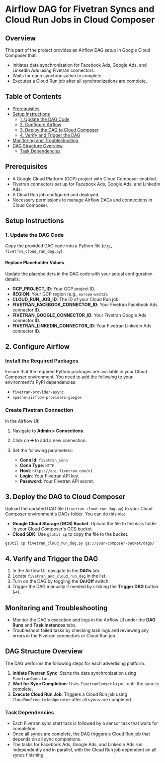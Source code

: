 # Airflow DAG for Fivetran Syncs and Cloud Run Jobs in Cloud Composer

## Overview

This part of the project provides an Airflow DAG setup in Google Cloud Composer that:

- Initiates data synchronization for Facebook Ads, Google Ads, and LinkedIn Ads using Fivetran connectors.
- Waits for each synchronization to complete.
- Executes a Cloud Run job after all synchronizations are complete.

## Table of Contents

- [Prerequisites](#prerequisites)
- [Setup Instructions](#setup-instructions)
  - [1. Update the DAG Code](#1-update-the-dag-code)
  - [2. Configure Airflow](#2-configure-airflow)
  - [3. Deploy the DAG to Cloud Composer](#3-deploy-the-dag-to-cloud-composer)
  - [4. Verify and Trigger the DAG](#4-verify-and-trigger-the-dag)
- [Monitoring and Troubleshooting](#monitoring-and-troubleshooting)
- [DAG Structure Overview](#dag-structure-overview)
  - [Task Dependencies](#task-dependencies)

## Prerequisites

- A Google Cloud Platform (GCP) project with Cloud Composer enabled.
- Fivetran connectors set up for Facebook Ads, Google Ads, and LinkedIn Ads.
- A Cloud Run job configured and deployed.
- Necessary permissions to manage Airflow DAGs and connections in Cloud Composer.

## Setup Instructions

### 1. Update the DAG Code

Copy the provided DAG code into a Python file (e.g., `fivetran_cloud_run_dag.py`).

#### Replace Placeholder Values

Update the placeholders in the DAG code with your actual configuration details:

- **GCP_PROJECT_ID**: Your GCP project ID.
- **REGION**: Your GCP region (e.g., `europe-west2`).
- **CLOUD_RUN_JOB_ID**: The ID of your Cloud Run job.
- **FIVETRAN_FACEBOOK_CONNECTOR_ID**: Your Fivetran Facebook Ads connector ID.
- **FIVETRAN_GOOGLE_CONNECTOR_ID**: Your Fivetran Google Ads connector ID.
- **FIVETRAN_LINKEDIN_CONNECTOR_ID**: Your Fivetran LinkedIn Ads connector ID.

## 2. Configure Airflow

### Install the Required Packages

Ensure that the required Python packages are available in your Cloud Composer environment. You need to add the following to your environment's PyPI dependencies:

- `fivetran-provider-async`
- `apache-airflow-providers-google`

### Create Fivetran Connection

In the Airflow UI:

1. Navigate to **Admin > Connections**.
2. Click on **➕** to add a new connection.
3. Set the following parameters:

   - **Conn Id**: `fivetran_conn`
   - **Conn Type**: `HTTP`
   - **Host**: `https://api.fivetran.com/v1`
   - **Login**: Your Fivetran API key.
   - **Password**: Your Fivetran API secret.

## 3. Deploy the DAG to Cloud Composer

Upload the updated DAG file (`fivetran_cloud_run_dag.py`) to your Cloud Composer environment's DAGs folder. You can do this via:

- **Google Cloud Storage (GCS) Bucket**: Upload the file to the `dags` folder in your Cloud Composer's GCS bucket.
- **Cloud SDK**: Use `gsutil cp` to copy the file to the bucket.

`gsutil cp fivetran_cloud_run_dag.py gs://your-composer-bucket/dags/`


## 4. Verify and Trigger the DAG

1. In the Airflow UI, navigate to the **DAGs** tab.
2. Locate `fivetran_and_cloud_run_dag` in the list.
3. Turn on the DAG by toggling the **On/Off** switch.
4. Trigger the DAG manually if needed by clicking the **Trigger DAG** button (⏯).

## Monitoring and Troubleshooting

- Monitor the DAG's execution and logs in the Airflow UI under the **DAG Runs** and **Task Instances** tabs.
- Troubleshoot failed tasks by checking task logs and reviewing any errors in the Fivetran connectors or Cloud Run job.

## DAG Structure Overview

The DAG performs the following steps for each advertising platform:

1. **Initiate Fivetran Sync**: Starts the data synchronization using `FivetranOperator`.
2. **Wait for Sync Completion**: Uses `FivetranSensor` to poll until the sync is complete.
3. **Execute Cloud Run Job**: Triggers a Cloud Run job using `CloudRunExecuteJobOperator` after all syncs are completed.

### Task Dependencies

- Each Fivetran sync start task is followed by a sensor task that waits for completion.
- Once all syncs are complete, the DAG triggers a Cloud Run job that depends on all sync completions.
- The tasks for Facebook Ads, Google Ads, and LinkedIn Ads run independently and in parallel, with the Cloud Run job dependent on all syncs finishing.
